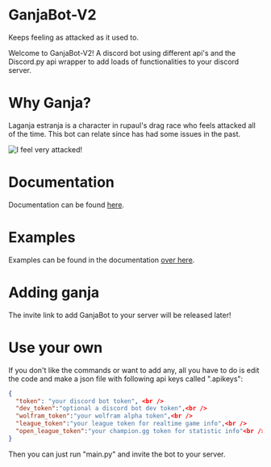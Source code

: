 # GanjaBot-V2
Keeps feeling as attacked as it used to.

Welcome to GanjaBot-V2! 
A discord bot using different api's and the Discord.py api wrapper to add loads of functionalities to your discord server.

# Why Ganja?

Laganja estranja is a character in rupaul's drag race who feels attacked all of the time. This bot can relate since has had some issues in the past.

![I feel very attacked!](https://media.giphy.com/media/CIBBy09KxZAw8/giphy.gif)

# Documentation

Documentation can be found [here](https://bvwman.github.io/GanjaBot-V2/).

# Examples

Examples can be found in the documentation [over here](https://bvwman.github.io/GanjaBot-V2/#commands).

# Adding ganja

The invite link to add GanjaBot to your server will be released later!

# Use your own

If you don't like the commands or want to add any, all you have to do is edit the code and make a json file with following api keys called ".apikeys":

```json
{
  "token": "your discord bot token", <br />
  "dev_token":"optional a discord bot dev token",<br />
  "wolfram_token":"your wolfram alpha token",<br />
  "league_token":"your league token for realtime game info",<br />
  "open_league_token":"your champion.gg token for statistic info"<br />
}
```

Then you can just run "main.py" and invite the bot to your server.
